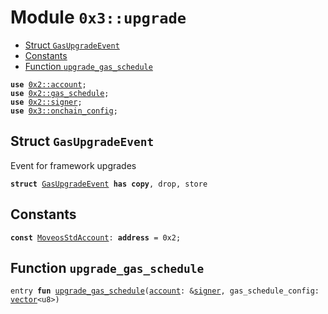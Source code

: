 
<a id="0x3_upgrade"></a>

# Module `0x3::upgrade`



-  [Struct `GasUpgradeEvent`](#0x3_upgrade_GasUpgradeEvent)
-  [Constants](#@Constants_0)
-  [Function `upgrade_gas_schedule`](#0x3_upgrade_upgrade_gas_schedule)


<pre><code><b>use</b> <a href="">0x2::account</a>;
<b>use</b> <a href="">0x2::gas_schedule</a>;
<b>use</b> <a href="">0x2::signer</a>;
<b>use</b> <a href="onchain_config.md#0x3_onchain_config">0x3::onchain_config</a>;
</code></pre>



<a id="0x3_upgrade_GasUpgradeEvent"></a>

## Struct `GasUpgradeEvent`

Event for framework upgrades


<pre><code><b>struct</b> <a href="upgrade.md#0x3_upgrade_GasUpgradeEvent">GasUpgradeEvent</a> <b>has</b> <b>copy</b>, drop, store
</code></pre>



<a id="@Constants_0"></a>

## Constants


<a id="0x3_upgrade_MoveosStdAccount"></a>



<pre><code><b>const</b> <a href="upgrade.md#0x3_upgrade_MoveosStdAccount">MoveosStdAccount</a>: <b>address</b> = 0x2;
</code></pre>



<a id="0x3_upgrade_upgrade_gas_schedule"></a>

## Function `upgrade_gas_schedule`



<pre><code>entry <b>fun</b> <a href="upgrade.md#0x3_upgrade_upgrade_gas_schedule">upgrade_gas_schedule</a>(<a href="">account</a>: &<a href="">signer</a>, gas_schedule_config: <a href="">vector</a>&lt;u8&gt;)
</code></pre>
